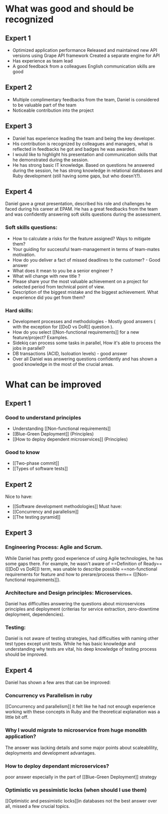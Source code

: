 # What was good and should be recognized  
## Expert 1 
* Optimized application performance Released and maintained new API versions using Grape API framework Created a separate engine for API 
* Has experience as team lead
* A good feedback from a colleagues English communication skills are good 
## Expert 2 
* Multiple complimentary feedbacks from the team, Daniel is considered to be valuable part of the team 
* Noticeable contribution into the project 
## Expert 3 
* Daniel has experience leading the team and being the key developer. 
* His contribution is recognized by colleagues and managers, what is reflected in feedbacks he got and badges he was awarded.
* I would like to highlight his presentation and communication skills that he demonstrated during the session. 
* He has strong basic IT knowledge. Based on questions he answered during the session, he has strong knowledge in relational databases and Ruby development (still having some gaps, but who doesn't?). 
## Expert 4
Daniel gave a great presentation, described his role and challenges he faced during his career at EPAM. He has a great feedbacks from the team and was confidently answering soft skills questions during the assessment. 
### Soft skills questions:  
* How to calculate a risks for the feature assigned? Ways to mitigate them?  
* Your guiding for successful team-management in terms of team-mates motivation. 
* How do you deliver a fact of missed deadlines to the customer? - Good answer  
* What does it mean to you be a senior engineer ? 
* What will change with new title ? 
* Please share your the most valuable achievement on a project for selected period from technical point of view.  
* Description of the biggest mistake and the biggest achievement. What experience did you get from them? 
### Hard skills:  
* Development processes and methodologies - Mostly good answers ( with the exception for [[DoD vs DoR]] question ).  
* How do you select [[Non-functional requirements]] for a new feature/project? Examples.  
* Sidekiq can process some tasks in parallel, How it's able to process the jobs in parallel?  
* DB transactions (ACID, Isoloation levels) - good answer 
* Over all Daniel was answering questions confidently and has shown a good knowledge in the most of the crucial areas.  
# What can be improved  
## Expert 1
### Good to understand principles  
* Understanding [[Non-functional requirements]]
* [[Blue-Green Deployment]] (Principles)  
* [[How to deploy dependent microservices]] (Principles)
### Good to know  
* [[Two-phase commit]]
* [[Types of software tests]]
## Expert 2
Nice to have: 
* [[Software development methodologies]]
Must have:
* [[Concurrency and parallelism]]
* [[The testing pyramid]]
## Expert 3
### Engineering Process: Agile and Scrum. 
While Daniel has pretty good experience of using Agile technologies, he has some gaps there. For example, he wasn't aware of ==Definition of Ready== ([[DoD vs DoR]]) term, was unable to describe possible ==non-functional requirements for feature and how to prerare/process them== ([[Non-functional requirements]]). 
### Architecture and Design principles: Microservices. 
Daniel has difficulties answering the questions about microservices principles and deployment (criterias for service extraction, zero-downtime deployment, dependencies). 
### Testing: 
Daniel is not aware of testing strategies, had difficulties with naming other test types except unit tests. While he has basic knowledge and understanding why tests are vital, his deep knowledge of testing process should be improved. 
## Expert 4
Daniel has shown a few ares that can be improved:  
### Concurrency vs Parallelism in ruby
[[Concurrency and parallelism]]
it felt like he had not enough experience working with these concepts in Ruby and the theoretical explanation was a little bit off. 
### Why I would migrate to microservice from huge monolith application? 
The answer was lacking details and some major points about scaleablility, deployments and development advantages.  
### How to deploy dependant microservices?
poor answer especially in the part of [[Blue-Green Deployment]] strategy  
### Optimistic vs pessimistic locks (when should I use them) 
[[Optimistic and pessimistic locks]]in databases not the best answer over all, missed a few crucial topics.